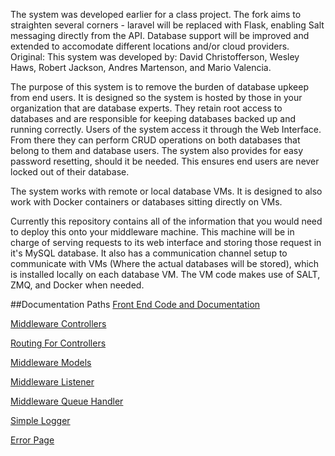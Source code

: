 The system was developed earlier for a class project. The fork aims to straighten several corners - laravel will be replaced with Flask, enabling Salt messaging directly from the API. Database support will be improved and extended to accomodate different locations and/or cloud providers.
Original:
This system was developed by: David Christofferson, Wesley Haws, Robert Jackson, Andres Martenson, and Mario Valencia.

The purpose of this system is to remove the burden of database upkeep from end users. It is designed so the system is hosted by those in your organization that are database experts. They retain root access to databases and are responsible for keeping databases backed up and running correctly. Users of the system access it through the Web Interface. From there they can perform CRUD operations on both databases that belong to them and database users. The system also provides for easy password resetting, should it be needed. This ensures end users are never locked out of their database.

The system works with remote or local database VMs. It is designed to also work with Docker containers or databases sitting directly on VMs.

Currently this repository contains all of the information that you would need to deploy this onto your middleware machine. This machine will be in charge of serving requests to its web interface and storing those request in it's MySQL database. It also has a communication channel setup to communicate with VMs (Where the actual databases will be stored), which is installed locally on each database VM. The VM code makes use of SALT, ZMQ, and Docker when needed.

##Documentation Paths
[Front End Code and Documentation](/laravel/public)

[Middleware Controllers](/laravel/app/Http/Controllers)

[Routing For Controllers](/laravel/app/Http/routes.php)

[Middleware Models](/laravel/app/)

[Middleware Listener](/laravel/app/Console/Commands/redisListener.php)

[Middleware Queue Handler](/laravel/app/Jobs/handleVmRequest.php)

[Simple Logger](/laravel/app/Http/Middleware/RequestLogger.php)

[Error Page](/laravel/resources/views/errors/500.blade.php)
